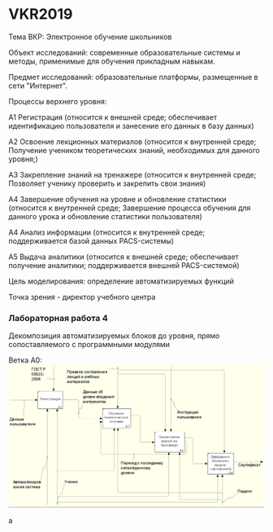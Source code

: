 # VKR2019
Тема ВКР: Электронное обучение школьников

Объект исследований: современные образовательные системы и методы, применимые для обучения прикладным навыкам.

Предмет исследований: образовательные платформы, размещенные в сети "Интернет".

Процессы верхнего уровня:

А1 Регистрация (относится к внешней среде; обеспечивает идентификацию пользователя и занесение его данных в базу данных)

А2 Освоение лекционных материалов (относится к внутренней среде; Получение учеником теоретических знаний, необходимых для данного уровня;)

А3 Закрепление знаний на тренажере (относится к внутренней среде; Позволяет ученику проверить и закрепить свои знания)

А4 Завершение обучения на уровне и обновление статистики (относится к внутренней среде; Завершение процесса обучения для данного урока и обновление статистики пользователя)

А4 Анализ информации (относится к внутренней среде; поддерживается базой данных PACS-системы)

А5 Выдача аналитики (относится к внешней среде; обеспечивает получение аналитики; поддерживается внешней PACS-системой)

Цель моделирования: определение автоматизируемых функций

Точка зрения - директор учебного центра

### Лабораторная работа 4
Декомпозиция автоматизируемых блоков до уровня, прямо сопоставляемого с программными модулями

Ветка А0:
![Текст](https://github.com/DenisKolgatin/SkladForCurs/blob/master/%D0%900.png)

а
